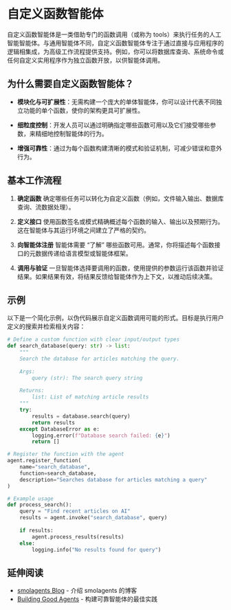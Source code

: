 # 自定义函数智能体

自定义函数智能体是一类借助专门的函数调用（或称为 tools）来执行任务的人工智能智能体。与通用智能体不同，自定义函数智能体专注于通过直接与应用程序的逻辑相集成，为高级工作流程提供支持。例如，你可以将数据库查询、系统命令或任何自定义实用程序作为独立函数开放，以供智能体调用。

## 为什么需要自定义函数智能体？

- **模块化与可扩展性**：无需构建一个庞大的单体智能体，你可以设计代表不同独立功能的单个函数，使你的架构更具可扩展性。

- **细粒度控制**：开发人员可以通过明确指定哪些函数可用以及它们接受哪些参数，来精细地控制智能体的行为。

- **增强可靠性**：通过为每个函数构建清晰的模式和验证机制，可减少错误和意外行为。

## 基本工作流程

1. **确定函数**
   确定哪些任务可以转化为自定义函数（例如，文件输入输出、数据库查询、流数据处理）。

2. **定义接口**
   使用函数签名或模式精确概述每个函数的输入、输出以及预期行为。这在智能体与其运行环境之间建立了严格的契约。

3. **向智能体注册**
   智能体需要 “了解” 哪些函数可用。通常，你将描述每个函数接口的元数据传递给语言模型或智能体框架。

4. **调用与验证**
   一旦智能体选择要调用的函数，使用提供的参数运行该函数并验证结果。如果结果有效，将结果反馈给智能体作为上下文，以推动后续决策。

## 示例

以下是一个简化示例，以伪代码展示自定义函数调用可能的形式。目标是执行用户定义的搜索并检索相关内容：

```python
# Define a custom function with clear input/output types
def search_database(query: str) -> list:
    """
    Search the database for articles matching the query.
    
    Args:
        query (str): The search query string
        
    Returns:
        list: List of matching article results
    """
    try:
        results = database.search(query)
        return results
    except DatabaseError as e:
        logging.error(f"Database search failed: {e}")
        return []

# Register the function with the agent
agent.register_function(
    name="search_database",
    function=search_database,
    description="Searches database for articles matching a query"
)

# Example usage
def process_search():
    query = "Find recent articles on AI"
    results = agent.invoke("search_database", query)
    
    if results:
        agent.process_results(results)
    else:
        logging.info("No results found for query")
```

## 延伸阅读

- [smolagents Blog](https://huggingface.co/blog/smolagents) - 介绍 smolagents 的博客
- [Building Good Agents](https://huggingface.co/docs/smolagents/tutorials/building_good_agents) - 构建可靠智能体的最佳实践